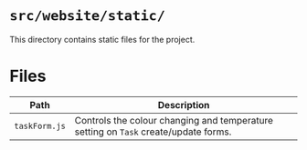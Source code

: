 # `src/website/static/`

This directory contains static files for the project.

# Files

Path | Description
-|-
`taskForm.js` | Controls the colour changing and temperature setting on `Task` create/update forms.
